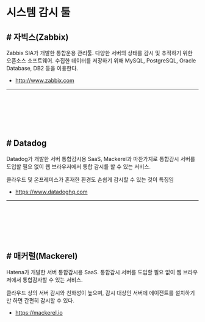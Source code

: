 # 시스템 감시 툴

## # 자빅스(Zabbix)

Zabbix SIA가 개발한 통합운용 관리툴. 다양한 서버의 상태를 감시 및 추적하기 위한 오픈소스 소프트웨어.
수집한 데이터를 저장하기 위해 MySQL, PostgreSQL, Oracle Database, DB2 등을 이용한다.

 - http://www.zabbix.com

<hr><br><br><br><br><br>

## # Datadog

Datadog가 개발한 서버 통합감시용 SaaS, Mackerel과 마찬가지로 통합감시 서버를 도입할 필요 없이 웹 브라우저에서 통합 감시를 할 수 있는 서비스.

클라우드 및 온프레미스가 혼재한 환경도 손쉽게 감시할 수 있는 것이 특징임

 - https://www.datadoghq.com

<hr><br><br><br><br><br>

## # 매커럴(Mackerel)

Hatena가 개발한 서버 통합감시용 SaaS. 통합감시 서버를 도입할 필요 없이 웹 브라우저에서 통합감사할 수 있는 서비스.

클라우드 상의 서버 감시와 친화성이 높으며, 감시 대상인 서버에 에이전트를 설치하기만 하면 간편히 감시할 수 있다.

 - https://mackerel.io